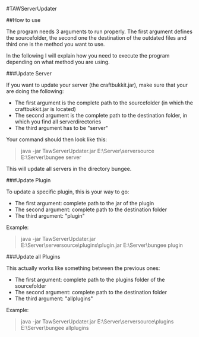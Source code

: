 #TAWServerUpdater

##How to use

The program needs 3 arguments to run properly. The first argument defines the sourcefolder, the second one the destination of the outdated files and third one is the method you want to use.

In the following I will explain how you need to execute the program depending on what method you are using.

###Update Server

If you want to update your server (the craftbukkit.jar), make sure that your are doing the following:

* The first argument is the complete path to the sourcefolder (in which the craftbukkit.jar is located)
* The second argument is the complete path to the destination folder, in which you find all serverdirectories
* The third argument has to be "server"

Your command should then look like this:
>java -jar TawServerUpdater.jar E:\Server\serversource E:\Server\bungee server

This will update all servers in the directory bungee.

###Update Plugin

To update a specific plugin, this is your way to go:

* The first argument: complete path to the jar of the plugin
* The second argument: complete path to the destination folder
* The third argument: "plugin"

Example:
>java -jar TawServerUpdater.jar E:\Server\serversource\plugins\plugin.jar E:\Server\bungee plugin

###Update all Plugins

This actually works like something between the previous ones:

* The first argument: complete path to the plugins folder of the sourcefolder
* The second argument: complete path to the destination folder
* The third argument: "allplugins"

Example:
>java -jar TawServerUpdater.jar E:\Server\serversource\plugins E:\Server\bungee allplugins
